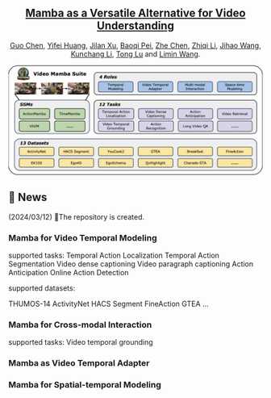 <div align="center">

<h2><a href="">Mamba as a Versatile Alternative for Video Understanding</a></h2>

[Guo Chen](https://scholar.google.com/citations?user=lRj3moAAAAAJ), [Yifei Huang](https://scholar.google.com/citations?user=RU8gNcgAAAAJ), [Jilan Xu](https://scholar.google.com/citations?user=mf2U64IAAAAJ), [Baoqi Pei](), [Zhe Chen](https://scholar.google.com/citations?user=j1rq_lYAAAAJ), [Zhiqi Li](https://scholar.google.com/citations?user=H2fJLqEAAAAJ), [Jihao Wang](), [Kunchang Li](https://scholar.google.com/citations?user=D4tLSbsAAAAJ), [Tong Lu]() and [Limin Wang]().

</div>


![teaser](./assets/teaser.jpg)




## 📢 News

(2024/03/12) 🔄The repository is created.


### Mamba for Video Temporal Modeling

supported tasks:
Temporal Action Localization
Temporal Action Segmentation
Video dense captioning
Video paragraph captioning
Action Anticipation
Online Action Detection

supported datasets:

THUMOS-14
ActivityNet
HACS Segment
FineAction
GTEA
...


### Mamba for Cross-modal Interaction

supported tasks:
Video temporal grounding


### Mamba as Video Temporal Adapter


### Mamba for Spatial-temporal Modeling


